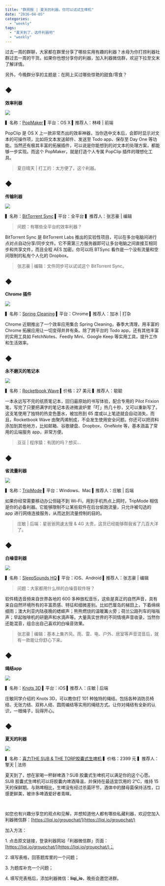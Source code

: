 ```yaml
---
title: "群周报 | 夏天的利器，你可以试试生啤机"
date: "2016-04-05"
categories: 
  - "weekly"
tags: 
  - "夏天到了，选件利器吧"
  - "weekly"
---
```


过去一周的群聊，大家都在群里分享了哪些实用有趣的利器？水母为你打捞利器社群过去一周的干货。如果你也想分享你的利器，加入利器微信群，欢迎下拉至文末了解详情。

另外，今晚群分享的主题是：在网上买过哪些惊艳的甜食/零食？

## ◆

**效率利器**

![](/images/70235.jpg)

▍名称：[PopMaker](https://brettterpstra.com/2014/05/12/popmaker-popclip-extension-generator/) ▍平台：OS X ▍推荐人：林峰 | 前端

PopClip 是 OS X 上一款非常杰出的效率神器，当你选中文本后，会即时显示对文本的可操作项，比如将文本发送邮件、发送至 Todo app、保存至 Day One 等功能。当然还有极其丰富的拓展插件，可以说是你能想到的对文本的处理方案，都能够一步实现。而这个 PopMaker，就是打造个人专属 PopClip 插件的理想化工具。

> 夏日晴天 | 打工的：太方便了，这个利器。

## ◆

**传输利器**

![](/images/33002.jpg)

▍名称：[BitTorrent Sync](https://www.getsync.com/) ▍平台：全平台 ▍推荐人：张志豪 | 编辑

> 问题：有哪些全平台的效率利器？

BitTorrent Sync 是 BitTorrent Labs 推出的实验性项目，可以在多台电脑间进行点对点自动分享/同步文件。它不需第三方服务器即可让多台电脑之间直接互相同步和共享文件，而且全程 AES 加密。你可以将 BTSync 看作是一个没有流量和空间限制的私有个人化的 Dropbox。

> 张志豪 | 编辑：文件同步可以试试这个 BitTorrent Sync。

## ◆

**Chrome 插件**

![](/images/19857.jpg)

▍名称：[Spring Cleaning](https://chrome.google.com/webstore/category/collection/spring_cleaning) ▍平台：Chrome ▍推荐人：加冰 | 打杂

Chrome 近期推出了一个效率应用集合 Spring Cleaning，春季大清理，用丰富的 Chrome 拓展应用让一切变得井井有条。除了跨平台的 Todo app，还有其他丰富的实用工具如 FetchNotes、Feedly Mini、Google Keep 等实用工具，提升工作和生活效率。

## ◆

**永不磨灭的笔记本**

![](/images/60580.jpg)

▍名称：[Rocketbook Wave](https://www.indiegogo.com/projects/rocketbook-wave-cloud-ready-microwavable-notebook#/) ▍价格：27 美元 ▍推荐人：聪聪

一本永远写不完的纸质笔记本，回归最原始的书写体验，配合专用的 Pilot Frixion 笔，写完了只要把满字的笔记本丢进微波炉里「叮」热几十秒，又可以重新写了。这支笔使用了独特的热变色墨水，被加热到 65 度或以上笔迹就会自动消失。而且，Rocketbook Wave 由聚丙烯制成，不会发生使用安全问题。你还可以把资料添加到其他地方，比如邮箱、谷歌硬盘、Dropbox、OneNote 等，基本涵盖了常用的云端服务 app，非常方便。

> 豆豆 | 程序猿：有团的吗？想买...

## ◆

**省流量利器**

![](/images/99083.jpg)

▍名称：[TripMode](https://www.tripmode.ch/) ▍平台：Windows、Mac ▍推荐人：庄敏 | 后端

如果你经常需要移动办公但碰不到 Wi-Fi，用到手机热点上网时，TripMode 相信是你的必备利器。它能够限制不让某些软件在后台偷跑流量，只允许被勾选的 app 进行网络连接服务，从而达到流量控制的目的。

> 庄敏 | 后端：星爸爸网速太慢 & 4G 太贵，这货已经能够帮我省了几百大洋了。

## ◆

**白噪音利器**

![](/images/71948.png)

▍名称：[SleepSounds HQ](https://www.sleepsoundshq.com/) ▍平台：iOS、Android ▍推荐人：张志豪 | 编辑

> 问题：大家都用什么样的白噪音软件呀？

软件精选音频来自世界各地的 600 多种放松音乐，这些是真正的自然声音，具有来自自然环境所有的丰富质感、特征和细微差别。比如巴厘岛的梯田上，下着绵绵细雨；澳大利亚内陆夜晚的蟋蟀声；熊熊燃烧的温暖篝火旁；荷兰公路列车的嗡嗡声；早起咖啡机的研磨声和水滴声等。大量真实世界的不同情境声音收录，当然你还能混音，组合出自己喜欢的白噪音效果。

> 张志豪 | 编辑：基本上集齐风、雨、雷、电、户外、居室等声音混音后，就有一款能让你舒心下来。

## ◆

**绳结app**

![](/images/87765.jpg)

▍名称：[Knots 3D](https://itunes.apple.com/cn/app/knots-3d-3d-sheng-jie/id453571750?mt=8) ▍平台：iOS ▍推荐人：庄敏 | 后端

庄敏同学介绍的 Knots 3D，可以教你打 101 种独特的绳结。包括各种消防员椅结、无张力结、双称人结、圆周编结等实用的绳结方式。让你对绳结有全新的认识，一根绳子，玩得开心。

## ◆

**夏天的利器**

![](/images/58270.png)

▍名称：[喜力THE SUB & THE TORP胶囊式生啤机](https://detail.tmall.com/item.htm?id=521039078352&cm_id=140105335569ed55e27b&abbucket=15) ▍价格：2399 元 ▍推荐人：擎天 | 法师

夏天到了，想在家喝一杯鲜啤酒？SUB 胶囊式生啤机可以满足你的这个心愿。SUB 胶囊式生啤机可以将胶囊内啤酒降温，并保持在最适宜饮用的 2℃，维持 15 天的保鲜期。与熟啤相比，生啤没有经过杀菌环节，酒体中的酵母菌保持活性，口感更鲜美，被许多啤酒爱好者青睐。

 

如您也有兴趣分享您的观点和见解，并想知道他人都有哪些私藏利器，欢迎您加入利器微信群：[https://liqi.io/groupchat/](https://liqi.io/groupchat/)

加入方法：

1\. 点击原文链接，登录利器网站「利器微信群」页面：[https://liqi.io/groupchat/](https://liqi.io/groupchat/)；

2\. 填写表格，回答题库里的一个问题；

3\. 为题库补充一个问题；

4\. 填写完表格后，添加利器微信：**liqi\_io**，晚些会邀您进群。
